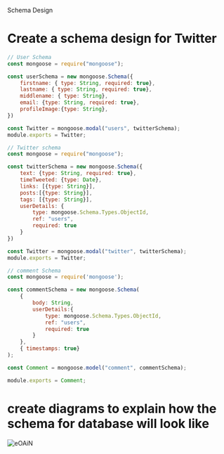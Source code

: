
Schema Design

# Create a schema design for Twitter
```js
// User Schema
const mongoose = require("mongoose");

const userSchema = new mongoose.Schema({
    firstname: { type: String, required: true},
    lastname: { type: String, required: true},
    middlename: { type: String},
    email: {type: String, required: true},
    profileImage:{type: String}, 
})

const Twitter = mongoose.modal("users", twitterSchema);
module.exports = Twitter;

// Twitter schema
const mongoose = require("mongoose");

const twitterSchema = new mongoose.Schema({
    text: {type: String, required: true},
    timeTweeted: {type: Date},
    links: [{type: String}],
    posts:[{type: String}],
    tags: [{type: String}],
    userDetails: {
        type: mongoose.Schema.Types.ObjectId,
        ref: "users",
        required: true
    }
})

const Twitter = mongoose.modal("twitter", twitterSchema);
module.exports = Twitter;

// comment Schema
const mongoose = require('mongoose');

const commentSchema = new mongoose.Schema(
    {
        body: String,
        userDetails:{
            type: mongoose.Schema.Types.ObjectId,
            ref: "users",
            required: true
        }
    },
    { timestamps: true}
);

const Comment = mongoose.model("comment", commentSchema);

module.exports = Comment;
```

# create diagrams to explain how the schema for database will look like
![eOAiN](https://user-images.githubusercontent.com/80479635/164514324-31e4ab72-d24b-43ae-9750-7d8c790d8b8e.png)


